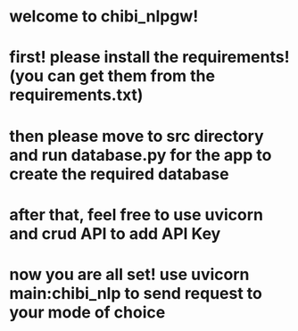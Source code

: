 # welcome to chibi_nlpgw!



# first! please install the requirements! (you can get them from the requirements.txt) 
# then please move to src directory and run database.py for the app to create the required database
# after that, feel free to use uvicorn and crud API to add API Key
# now you are all set! use uvicorn main:chibi_nlp to send request to your mode of choice

